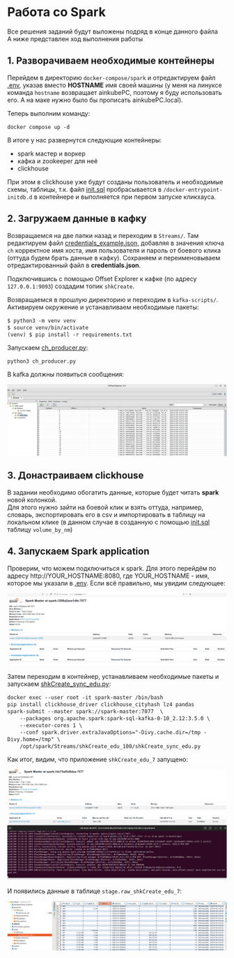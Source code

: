 # Работа со Spark

Все решения заданий будут выложены подряд в конце данного файла \
А ниже представлен ход выполнения работы

## 1. Разворачиваем необходимые контейнеры

Перейдем в директорию `docker-compose/spark` и отредактируем файл [.env](./docker-compose/spark/.env), указав вместо **HOSTNAME** имя своей машины (у меня на линуксе команда `hostname` возвращает ainkubePC, поэтому я буду использовать его. А на маке нужно было бы прописать ainkubePC.local).

Теперь выполним команду:

```
docker compose up -d
```

В итоге у нас развернутся следующие контейнеры:
- spark мастер и воркер
- кафка и zookeeper для неё
- clickhouse

При этом в clickhouse уже будут созданы пользователь и необходимые схемы, таблицы, т.к. файл [init.sql](./docker-compose/spark/clickhouse_conf/init.sql) пробрасывается в `/docker-entrypoint-initdb.d` в контейнере и выполняется при первом запуске кликхауса.

## 2. Загружаем данные в кафку

Возвращаемся на две папки назад и переходим в `Streams/`. Там редактируем файл [credentials_example.json](./Streams/credentials_example.json), добавляя в значения ключа `ch` корректное имя хоста, имя пользователя и пароль от боевого клика (оттуда будем брать данные в кафку). Сохраняем и переименовываем отредактированный файл в **credentials.json**.

Подключившись с помощью Offset Explorer к кафке (по адресу `127.0.0.1:9093`) создадим топик `shkCreate`.

Возвращаемся в прошлую директорию и переходим в `kafka-scripts/`. Активируем окружение и устанавливаем необходимые пакеты:

```
$ python3 -m venv venv
$ source venv/bin/activate
(venv) $ pip install -r requirements.txt
```

Запускаем [ch_producer.py](./kafka-scripts/ch_producer.py):

```
python3 ch_producer.py
```

В kafka должны появиться сообщения:

![shkCreate topic](./img/kafka.png)

## 3. Донастраиваем clickhouse

В задании необходимо обогатить данные, которые будет читать **spark** новой колонкой. \
Для этого нужно зайти на боевой клик и взять оттуда, например, словарь, экспортировать его в csv и импортировать в таблицу на локальном клике (в данном случае в созданную с помощью [init.sql](./docker-compose/spark/clickhouse_conf/init.sql) таблицу `volume_by_nm`)

## 4. Запускаем Spark application

Проверим, что можем подключиться к spark. Для этого перейдём по адресу http://YOUR_HOSTNAME:8080, где YOUR_HOSTNAME - имя, которое мы указали в [.env](./docker-compose/spark/.env). Если всё правильно, мы увидим следующее:

![Spark master](./img/spark_master.png)

Затем переходим в контейнер, устанавливаем необходимые пакеты и запускаем [shkCreate_sync_edu.py](./Streams/shkCreate_edu_100/shkCreate_sync_edu.py):

```
docker exec --user root -it spark-master /bin/bash
pip install clickhouse_driver clickhouse_cityhash lz4 pandas
spark-submit --master spark://spark-master:7077  \
    --packages org.apache.spark:spark-sql-kafka-0-10_2.12:3.5.0 \
    --executor-cores 1 \
    --conf spark.driver.extraJavaOptions="-Divy.cache.dir=/tmp -Divy.home=/tmp" \
    /opt/spark/Streams/shkCreate_edu_100/shkCreate_sync_edu.py
```

Как итог, видим, что приложение `shkCreate_edu_7` запущено:

![running_spark_app](./img/running_spark_app.png)

И появились данные в таблице `stage.raw_shkCreate_edu_7`:

![raw_shkCreate_edu_7](./img/raw_shkCreate_edu_7.png)